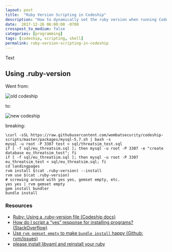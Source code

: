 ```yaml
---
layout: post
title:  "Ruby Version Scripting in Codeship"
description: "How to dynamically set the ruby version when running Codeship"
date:  2017-12-26 06:00:00 -0700
crosspost_to_medium: false
categories: [programming]
tags: [codeship, scripting, shell]
permalink: ruby-version-scripting-in-codeship
---
```



Text


## Using .ruby-version


Went from:

![old codeship](https://cl.ly/a3bb1f278d39/rvm-use-hard-coded-ruby.jpg)

to:

![new codeship](https://cl.ly/4f968b2902c7/rvm_use_ruby-version.jpg)

<!--more-->

breaking:

```shell
\curl -sSL https://raw.githubusercontent.com/wombatsecurity/codeship-scripts/master/packages/mysql-5.7.sh | bash -s
mysql -u root -P 3307 test < sql/threatsim_test.sql
if [ -f sql/eu_threatsim.sql ]; then mysql -u root -P 3307 -e "create database eu_threatsim_test"; fi
if [ -f sql/eu_threatsim.sql ]; then mysql -u root -P 3307 eu_threatsim_test < sql/eu_threatsim.sql; fi
cd landingpages
rvm install $(cat .ruby-version) --install
rvm use $(cat .ruby-version)
# screwing around with yes yes, gemset empty, etc.
yes yes | rvm gemset empty
gem install bundler
bundle install
```


### Resources

- [Ruby: Using a .ruby-version file (Codeship docs)](https://documentation.codeship.com/basic/languages-frameworks/ruby/#using-a-ruby-version-file)
- [How do I script a “yes” response for installing programs? (StackOverflow)](https://stackoverflow.com/questions/7642674/how-do-i-script-a-yes-response-for-installing-programs)
- [Use `rvm gemset empty` to make `bundle install` happy (Github: rvm/issues)](https://github.com/rvm/rvm/issues/3645)
- [please install libyaml and reinstall your ruby](https://stackoverflow.com/questions/15738883/please-install-libyaml-and-reinstall-your-ruby)